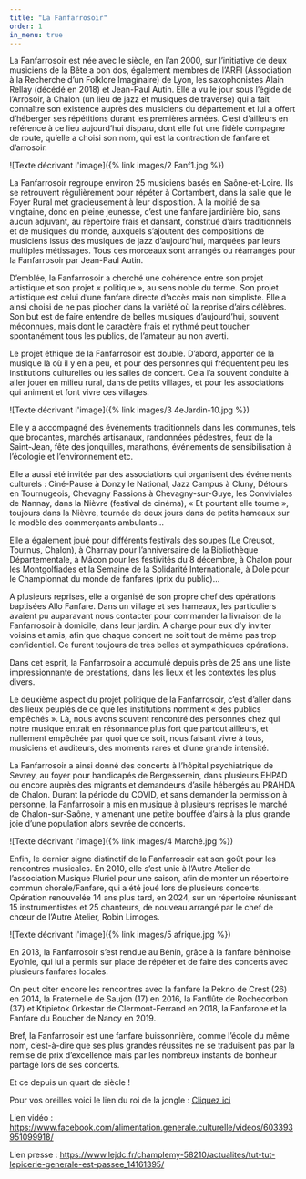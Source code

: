 ```yaml
---
title: "La Fanfarrosoir"
order: 1
in_menu: true
---
```

La Fanfarrosoir est née avec le siècle, en l’an 2000, sur l’initiative de deux musiciens de la Bête a bon dos, également membres de l’ARFI (Association à la Recherche d’un Folklore Imaginaire) de Lyon, les saxophonistes Alain Rellay (décédé en 2018) et Jean-Paul Autin. Elle a vu le jour sous l’égide de l’Arrosoir, à Chalon (un lieu de jazz et musiques de traverse) qui a fait connaître son existence auprès des musiciens du département et lui a offert d’héberger ses  répétitions durant les premières années.  C’est d’ailleurs en référence à ce lieu aujourd’hui disparu,  dont elle fut une fidèle compagne de route, qu’elle a choisi son nom, qui est la contraction de fanfare et d’arrosoir.

![Texte décrivant l'image]({% link images/2 Fanf1.jpg %})
 

La Fanfarrosoir regroupe environ 25 musiciens basés en Saône-et-Loire. Ils se retrouvent régulièrement pour répéter à Cortambert, dans la salle que le Foyer Rural met gracieusement à leur disposition. A la moitié de sa vingtaine,  donc en pleine jeunesse, c’est une fanfare jardinière  bio, sans aucun adjuvant, au répertoire frais et dansant, constitué d’airs traditionnels et de musiques du monde, auxquels s’ajoutent des compositions de musiciens issus des musiques de jazz d’aujourd’hui, marquées par leurs multiples métissages. Tous ces morceaux sont arrangés ou réarrangés pour la Fanfarrosoir par Jean-Paul Autin. 

D’emblée, la Fanfarrosoir a cherché une cohérence entre son  projet artistique et son projet « politique », au sens noble du terme. Son projet artistique est celui d’une fanfare directe d’accès mais non simpliste. Elle a ainsi choisi de ne pas piocher dans la variété où la reprise d’airs célèbres. Son but est de faire entendre de belles musiques d’aujourd’hui, souvent méconnues, mais dont le caractère frais et rythmé peut toucher spontanément tous les publics, de l’amateur au non averti.

Le projet éthique de la Fanfarrosoir est double. D’abord,  apporter de la musique là où il y en a peu, et  pour des personnes qui fréquentent peu les institutions culturelles ou les salles de concert. Cela l’a souvent conduite à aller jouer en milieu rural, dans de petits villages, et pour les associations qui animent et font vivre ces villages.

![Texte décrivant l'image]({% link images/3 4eJardin-10.jpg %})

Elle y a accompagné des événements traditionnels dans les communes, tels que brocantes,  marchés artisanaux, randonnées pédestres, feux de la Saint-Jean, fête des jonquilles, marathons, événements de sensibilisation à l’écologie et l’environnement  etc. 

Elle a aussi été invitée par des associations qui organisent des événements culturels : Ciné-Pause à Donzy le National, Jazz Campus à Cluny, Détours en Tournugeois, Chevagny Passions à Chevagny-sur-Guye, les Conviviales de Nannay, dans la Nièvre (festival de cinéma), « Et pourtant elle tourne », toujours dans la Nièvre, tournée de deux jours dans de petits hameaux sur le modèle des commerçants ambulants…

Elle a également joué pour différents festivals des soupes (Le Creusot, Tournus, Chalon), à Charnay pour l’anniversaire de la Bibliothèque Départementale, à Mâcon pour les festivités du 8 décembre, à Chalon pour les Montgolfiades et la Semaine de la Solidarité Internationale,  à Dole pour le Championnat du monde de fanfares (prix du public)…

A plusieurs reprises, elle a  organisé de son propre chef des opérations baptisées Allo Fanfare.  Dans un village et ses hameaux, les particuliers avaient pu auparavant nous contacter pour commander la livraison de la Fanfarrosoir à domicile,  dans leur jardin. A charge pour eux d’y inviter voisins et amis, afin que chaque concert ne soit tout de même pas trop confidentiel. Ce furent toujours de très belles et sympathiques opérations.

Dans cet esprit, la Fanfarrosoir a accumulé depuis près de 25 ans une liste impressionnante de prestations, dans les lieux et les contextes les plus divers.


Le deuxième aspect du projet politique de la Fanfarrosoir, c’est d’aller dans des lieux peuplés de ce que les institutions nomment « des publics empêchés ». Là, nous avons  souvent rencontré des personnes chez qui notre musique entrait en résonnance plus fort que partout ailleurs, et nullement empêchée par quoi que ce soit, nous faisant vivre à tous, musiciens et auditeurs, des moments rares et d’une grande intensité.

La Fanfarrosoir a  ainsi donné des concerts à l’hôpital psychiatrique de Sevrey, au foyer pour handicapés de Bergesserein, dans plusieurs  EHPAD ou encore auprès des migrants et demandeurs d’asile hébergés au PRAHDA de Chalon.
Durant la période du COVID, et sans demander la permission à personne, la Fanfarrosoir a mis en musique à plusieurs reprises le marché de Chalon-sur-Saône, y amenant une petite bouffée d’airs à la plus grande joie d’une population alors sevrée de concerts. 

![Texte décrivant l'image]({% link images/4 Marché.jpg %})

Enfin, le dernier signe distinctif de la Fanfarrosoir est son goût pour les rencontres musicales. En 2010, elle s’est unie à l’Autre Atelier de l’association Musique Pluriel pour une saison, afin de monter un répertoire commun chorale/Fanfare, qui a été joué lors de plusieurs concerts.
Opération renouvelée 14 ans plus tard, en 2024, sur un répertoire réunissant 15 instrumentistes et 25 chanteurs, de nouveau arrangé par le chef de chœur de l’Autre Atelier, Robin Limoges.

![Texte décrivant l'image]({% link images/5 afrique.jpg %})

En 2013, la Fanfarrosoir s’est rendue au Bénin, grâce à la fanfare béninoise Eyo’nle, qui lui a permis sur place de répéter et de faire des concerts avec plusieurs fanfares locales. 

On peut citer encore les rencontres avec la fanfare la Pekno de Crest (26) en 2014, la Fraternelle de Saujon (17) en 2016, la Fanflûte de Rochecorbon (37) et Ktipietok Orkestar de Clermont-Ferrand en 2018, la Fanfarone et la Fanfare du Boucher de Nancy en 2019. 

Bref, la Fanfarrosoir est une fanfare buissonnière, comme l’école du même nom,  c’est-à-dire que  ses plus grandes réussites ne se traduisent pas par la remise de prix d’excellence mais par les nombreux instants de bonheur partagé lors de ses concerts.

Et ce depuis un quart de siècle !


Pour vos oreilles voici le lien du roi de la jongle : [Cliquez ici](https://on.soundcloud.com/GTuWUnWPefGysPoN6)


Lien vidéo : https://www.facebook.com/alimentation.generale.culturelle/videos/603393951099918/

Lien presse : 
https://www.lejdc.fr/champlemy-58210/actualites/tut-tut-lepicerie-generale-est-passee_14161395/ 
